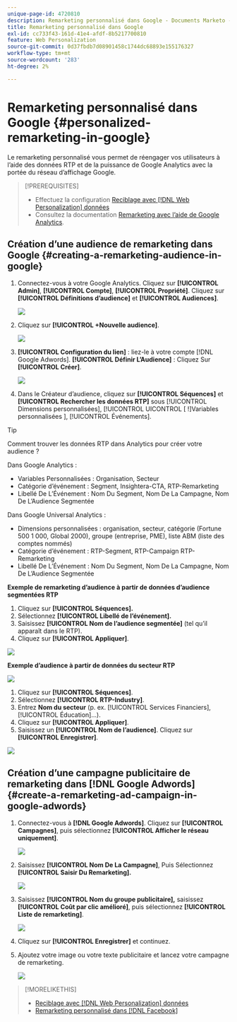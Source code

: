 ```yaml
---
unique-page-id: 4720810
description: Remarketing personnalisé dans Google - Documents Marketo - Documentation du produit
title: Remarketing personnalisé dans Google
exl-id: cc733f43-161d-41e4-afdf-8b5217700810
feature: Web Personalization
source-git-commit: 0d37fbdb7d08901458c1744dc68893e155176327
workflow-type: tm+mt
source-wordcount: '283'
ht-degree: 2%

---
```


# Remarketing personnalisé dans Google {#personalized-remarketing-in-google}

Le remarketing personnalisé vous permet de réengager vos utilisateurs à l’aide des données RTP et de la puissance de Google Analytics avec la portée du réseau d’affichage Google.

>[!PREREQUISITES]
>
>* Effectuez la configuration [Reciblage avec  [!DNL Web Personalization]  données](/help/marketo/product-docs/web-personalization/website-retargeting/retargeting-with-web-personalization-data.md)
>* Consultez la documentation [Remarketing avec l’aide de Google Analytics](https://support.google.com/analytics/topic/2611283?hl=en&ref_topic=3413645).

## Création d’une audience de remarketing dans Google {#creating-a-remarketing-audience-in-google}

1. Connectez-vous à votre Google Analytics. Cliquez sur **[!UICONTROL Admin]**, **[!UICONTROL Compte]**, **[!UICONTROL Propriété]**. Cliquez sur **[!UICONTROL Définitions d’audience]** et **[!UICONTROL Audiences]**.

   ![](assets/remarketing-ga-screenshots.jpg)

1. Cliquez sur **[!UICONTROL +Nouvelle audience]**.

   ![](assets/image2015-1-15-17-3a26-3a40.png)

1. **[!UICONTROL Configuration du lien]** : liez-le à votre compte [!DNL Google Adwords]. **[!UICONTROL Définir L’Audience]** : Cliquez Sur **[!UICONTROL Créer]**.

   ![](assets/image2015-1-15-17-3a32-3a4.png)

1. Dans le Créateur d’audience, cliquez sur **[!UICONTROL Séquences]** et **[!UICONTROL Rechercher les données RTP]** sous [!UICONTROL Dimensions personnalisées], [!UICONTROL UICONTROL [ !]Variables personnalisées &#x200B;], [!UICONTROL Événements].

>[!TIP]
>
>Comment trouver les données RTP dans Analytics pour créer votre audience ?
>
>Dans Google Analytics :
>
>* Variables Personnalisées : Organisation, Secteur
>* Catégorie d’événement : Segment, Insightera-CTA, RTP-Remarketing
>* Libellé De L’Événement : Nom Du Segment, Nom De La Campagne, Nom De L’Audience Segmentée
>
>Dans Google Universal Analytics :
>
>* Dimensions personnalisées : organisation, secteur, catégorie (Fortune 500 1 000, Global 2000), groupe (entreprise, PME), liste ABM (liste des comptes nommés)
>* Catégorie d’événement : RTP-Segment, RTP-Campaign RTP-Remarketing
>* Libellé De L’Événement : Nom Du Segment, Nom De La Campagne, Nom De L’Audience Segmentée

**Exemple de remarketing d’audience à partir de données d’audience segmentées RTP**

1. Cliquez sur **[!UICONTROL Séquences].**
1. Sélectionnez **[!UICONTROL Libellé de l’événement].**
1. Saisissez **[!UICONTROL Nom de l’audience segmentée]** (tel qu’il apparaît dans le RTP).
1. Cliquez sur **[!UICONTROL Appliquer]**.

![](assets/image2015-2-10-14-3a51-3a43.png)

**Exemple d’audience à partir de données du secteur RTP**

![](assets/image2015-1-15-17-3a36-3a5.png)

1. Cliquez sur **[!UICONTROL Séquences]**.
1. Sélectionnez **[!UICONTROL RTP-Industry]**.
1. Entrez **Nom du secteur** (p. ex. [!UICONTROL Services Financiers], [!UICONTROL Éducation]...).
1. Cliquez sur **[!UICONTROL Appliquer]**.
1. Saisissez un **[!UICONTROL Nom de l’audience]**. Cliquez sur **[!UICONTROL Enregistrer]**.

![](assets/image2015-1-15-18-3a29-3a16.png)

## Création d’une campagne publicitaire de remarketing dans [!DNL Google Adwords] {#create-a-remarketing-ad-campaign-in-google-adwords}

1. Connectez-vous à **[!DNL Google Adwords]**. Cliquez sur **[!UICONTROL Campagnes]**, puis sélectionnez **[!UICONTROL Afficher le réseau uniquement]**.

   ![](assets/image2015-1-15-18-3a31-3a58.png)

1. Saisissez **[!UICONTROL Nom De La Campagne]**, Puis Sélectionnez **[!UICONTROL Saisir Du Remarketing].**

   ![](assets/image2015-1-15-18-3a35-3a7.png)

1. Saisissez **[!UICONTROL Nom du groupe publicitaire],** saisissez **[!UICONTROL Coût par clic amélioré]**, puis sélectionnez **[!UICONTROL Liste de remarketing]**.

   ![](assets/image2015-1-15-18-3a51-3a57.png)

1. Cliquez sur **[!UICONTROL Enregistrer]** et continuez.
1. Ajoutez votre image ou votre texte publicitaire et lancez votre campagne de remarketing.

   ![](assets/image2015-1-15-18-3a47-3a21.png)

>[!MORELIKETHIS]
>
>* [Reciblage avec  [!DNL Web Personalization]  données](/help/marketo/product-docs/web-personalization/website-retargeting/retargeting-with-web-personalization-data.md)
>* [Remarketing personnalisé dans  [!DNL Facebook]](/help/marketo/product-docs/web-personalization/website-retargeting/personalized-remarketing-in-facebook.md)
